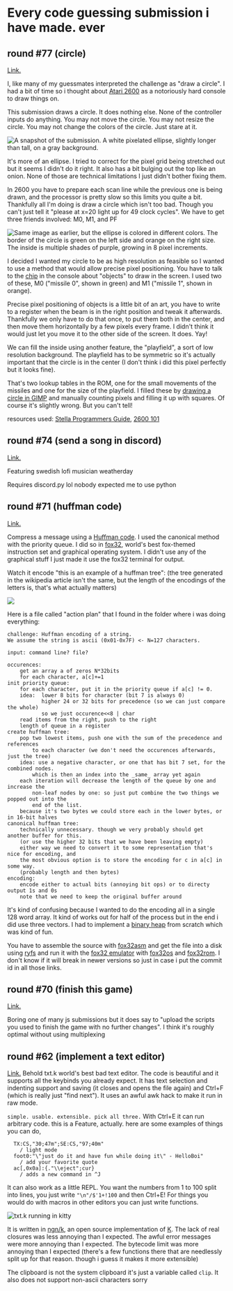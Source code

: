 # Every code guessing submission i have made. ever

## round #77 (circle)

[Link.](https://codeguessing.gay/77/#9)

I, like many of my guessmates interpreted the challenge as "draw a circle". I had a bit of time so i thought about [Atari 2600](https://en.wikipedia.org/wiki/Atari_2600) as a notoriously hard console to draw things on.

This submission draws a circle. It does nothing else. None of the controller inputs do anything. You may not move the circle. You may not resize the circle. You may not change the colors of the circle. Just stare at it.

![A snapshot of the submission. A white pixelated ellipse, slightly longer than tall, on a gray background.](./77/circle-screenshot.png)

It's more of an ellipse. I tried to correct for the pixel grid being stretched out but it seems I didn't do it right. It also has a bit bulging out the top like an onion. None of those are technical limitations I just didn't bother fixing them.

In 2600 you have to prepare each scan line while the previous one is being drawn, and the processor is pretty slow so this limits you quite a bit. Thankfully all I'm doing is draw a circle which isn't too bad. Though you can't just tell it "please at x=20 light up for 49 clock cycles". We have to get three friends involved: M0, M1, and PF

![Same image as earlier, but the ellipse is colored in different colors. The border of the circle is green on the left side and orange on the right size. The inside is multiple shades of purple, growing in 8 pixel increments.](./77/circle-screenshot3.png)

I decided I wanted my circle to be as high resolution as feasible so I wanted to use a method that would allow precise pixel positioning. You have to talk to the [chip](https://archive.org/details/Atari_2600_TIA_Technical_Manual) in the console about "objects" to draw in the screen. I used two of these, M0 ("missile 0", shown in green) and M1 ("missile 1", shown in orange). 

Precise pixel positioning of objects is a little bit of an art, you have to write to a register when the beam is in the right position and tweak it afterwards. Thankfully we only have to do that once, to put them both in the center, and then move them horizontally by a few pixels every frame. I didn't think it would just let you move it to the other side of the screen. It does. Yay!

We can fill the inside using another feature, the "playfield", a sort of low resolution background. The playfield has to be symmetric so it's actually important that the circle is in the center (I don't think i did this pixel perfectly but it looks fine).

That's two lookup tables in the ROM, one for the small movements of the missiles and one for the size of the playfield. I filled these by [drawing a circle in GIMP](https://www.wikihow.com/Draw-a-Circle-in-Gimp) and manually counting pixels and filling it up with squares. Of course it's slightly wrong. But you can't tell!

resources used: [Stella Programmers Guide](https://www.alienbill.com/2600/101/docs/stella.html), [2600 101](https://www.alienbill.com/2600/101/)

## round #74 (send a song in discord)

[Link.](https://codeguessing.gay/74/#1)

Featuring swedish lofi musician weatherday

Requires discord.py lol nobody expected me to use python

## round #71 (huffman code)
[Link.](https://codeguessing.gay/71/#3)

Compress a message using a [Huffman code](https://en.wikipedia.org/wiki/Huffman_coding). I used the canonical method with the priority queue. I did so in [fox32](https://github.com/fox32-arch), world's best fox-themed instruction set and graphical operating system. I didn't use any of the graphical stuff I just made it use the fox32 terminal for output.

Watch it encode "this is an example of a huffman tree": (the tree generated in the wikipedia article isn't the same, but the length of the encodings of the letters is, that's what actually matters)

![](71/screenshot.png)

Here is a file called "action plan" that I found in the folder where i was doing everything:
```
challenge: Huffman encoding of a string.
We assume the string is ascii (0x01-0x7F) <- N=127 characters.

input: command line? file?

occurences:
    get an array a of zeros N*32bits
    for each character, a[c]+=1
init priority queue:
    for each character, put it in the priority queue if a[c] != 0.
    idea:  lower 8 bits for character (bit 7 is always 0)
           higher 24 or 32 bits for precedence (so we can just compare the whole)
           so we just occurence<<8 | char
    read items from the right, push to the right
    length of queue in a register
create huffman tree:
    pop two lowest items, push one with the sum of the precedence and references
        to each character (we don't need the occurences afterwards, just the tree)
    idea: use a negative character, or one that has bit 7 set, for the combined nodes.
        which is then an index into the _same_ array yet again
    each iteration will decrease the length of the queue by one and increase the
        non-leaf nodes by one: so just put combine the two things we popped out into the
        end of the list.
    because it's two bytes we could store each in the lower bytes, or in 16-bit halves
canonical huffman tree:
    technically unnecessary. though we very probably should get another buffer for this.
    (or use the higher 32 bits that we have been leaving empty)
    either way we need to convert it to some representation that's nice for encoding, and
    the most obvious option is to store the encoding for c in a[c] in some way.
    (probably length and then bytes)
encoding:
    encode either to actual bits (annoying bit ops) or to directy output 1s and 0s
    note that we need to keep the original buffer around
```

It's kind of confusing because I wanted to do the encoding all in a single 128 word array. It kind of works out for half of the process but in the end i did use three vectors. I had to implement a [binary heap](https://en.wikipedia.org/wiki/Binary_heap) from scratch which was kind of fun.

You have to assemble the source with [fox32asm](https://github.com/fox32-arch/fox32asm/tree/665eaa98fad7fadc5cc9311a25ae85f2cae04274) and get the file into a disk using [ryfs](https://github.com/ry755/ryfs/tree/master) and run it with the [fox32 emulator](https://github.com/fox32-arch/fox32/tree/5d047492ca2fabab1f16f35977e6199b877b0884) with [fox32os](https://github.com/fox32-arch/fox32os/tree/d11a8314bf5349846896e6b16a9e261daccbb309) and [fox32rom](https://github.com/fox32-arch/fox32rom/tree/0911a258754edb015728450aebcd60d85e700db7). I don't know if it will break in newer versions so just in case i put the commit id in all those links.

## round #70 (finish this game)

[Link.](https://codeguessing.gay/70/#7)

Boring one of many js submissions but it does say to "upload the scripts you used to finish the game with no further changes". I think it's roughly optimal without using multiplexing

## round #62 (implement a text editor)

[Link.](https://codeguessing.gay/62/#12)
Behold txt.k world's best bad text editor. The code is beautiful and it supports all the keybinds you already expect. It has text selection and indenting support and saving (it closes and opens the file again) and Ctrl+F (which is really just "find next"). It uses an awful awk hack to make it run in raw mode.

`simple. usable. extensible. pick all three.` With Ctrl+E it can run arbitrary code. this is a Feature, actually. here are some examples of things you can do,
```
  TX:CS,"30;47m";SE:CS,"97;40m"
    / light mode
  foot0:"\"just do it and have fun while doing it\" - HelloBoi"
    / add your favorite quote
  ac[,0x0a]:{."\\eject";cur}
    / adds a new command in ^J
```
It can also work as a little REPL. You want the numbers from 1 to 100 split into lines, you just write `"\n"/$'1+!100` and then Ctrl+E! For things you would do with macros in other editors you can just write functions.

![txt.k running in kitty](62/screenshot.png)

It is written in [ngn/k](https://codeberg.org/ngn/k), an open source implementation of [K](https://en.wikipedia.org/wiki/K_(programming_language)). The lack of real closures was less annoying than I expected. The awful error messages were more annoying than I expected. The bytecode limit was more annoying than I expected (there's a few functions there that are needlessly split up for that reason. though i guess it makes it more extensible)

The clipboard is not the system clipboard it's just a variable called `clip`. It also does not support non-ascii characters sorry

